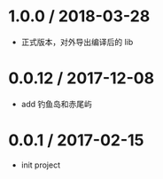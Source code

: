 1.0.0 / 2018-03-28
==================

* 正式版本，对外导出编译后的 lib

0.0.12 / 2017-12-08
==================

* add 钓鱼岛和赤尾屿

0.0.1 / 2017-02-15
==================

* init project
